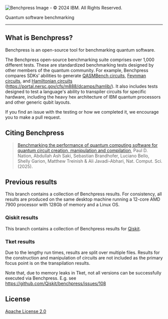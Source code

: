 ![Benchpress Image - © 2024 IBM. All Rights Reserved.](https://github.com/user-attachments/assets/67b82edb-52d6-47ac-a513-1b7129c20ea5)

Quantum software benchmarking
___

## What is Benchpress?

Benchpress is an open-source tool for benchmarking quantum software.

The Benchpress open-source benchmarking suite comprises over 1,000 different tests. These are standardized benchmarking tests designed by other members of the quantum community. For example, Benchpress compares SDKs’ abilities to generate [QASMBench circuits](https://github.com/pnnl/QASMBench), [Feynman circuits](https://github.com/meamy/feynman), and [Hamiltonian circuits](https://arxiv.org/pdf/2306.13126) (https://portal.nersc.gov/cfs/m888/dcamps/hamlib/). It also includes tests designed to test a language's ability to transpiler circuits for specific hardware, including the heavy hex architecture of IBM quantum processors and other generic qubit layouts.

If you find an issue with the testing or how we completed it, we encourage you to make a pull request.


## Citing Benchpress

 > [Benchmarking the performance of quantum computing software for quantum circuit creation, manipulation and compilation](https://doi.org/10.1038/s43588-025-00792-y),
Paul D. Nation, Abdullah Ash Saki, Sebastian Brandhofer, Luciano Bello, Shelly Garion, Matthew Treinish & Ali Javadi-Abhari, Nat. Comput. Sci. (2025).


## Previous results

This branch contains a collection of Benchpress results.  For consistency, all results are produced on the same desktop machine running a 12-core AMD 7900 processor with 128Gb of memory and a Linux OS.

### Qiskit results

This branch contains a collection of Benchpress results for [Qiskit](https://github.com/Qiskit/qiskit).


### Tket results

Due to the lengthy run times, results are split over multiple files.  Results for the construction and manipulation of circuits are not included as the primary focus point is on the transpilation results.

Note that, due to memory leaks in Tket, not all versions can be successfully executed via Benchpress.  E.g. see https://github.com/Qiskit/benchpress/issues/108


## License

[Apache License 2.0](LICENSE.txt)
